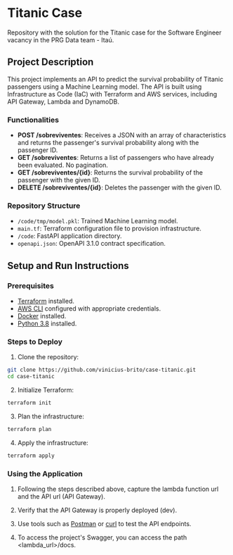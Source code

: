 # Titanic Case

Repository with the solution for the Titanic case for the Software Engineer vacancy in the PRG Data team - Itaú.

## Project Description

This project implements an API to predict the survival probability of Titanic passengers using a Machine Learning model. The API is built using Infrastructure as Code (IaC) with Terraform and AWS services, including API Gateway, Lambda and DynamoDB.

### Functionalities

- **POST /sobreviventes**: Receives a JSON with an array of characteristics and returns the passenger's survival probability along with the passenger ID.
- **GET /sobreviventes**: Returns a list of passengers who have already been evaluated. No pagination.
- **GET /sobreviventes/{id}**: Returns the survival probability of the passenger with the given ID.
- **DELETE /sobreviventes/{id}**: Deletes the passenger with the given ID.

### Repository Structure

- `/code/tmp/model.pkl`: Trained Machine Learning model.
- `main.tf`: Terraform configuration file to provision infrastructure.
- `/code`: FastAPI application directory.
- `openapi.json`: OpenAPI 3.1.0 contract specification.

## Setup and Run Instructions

### Prerequisites

- [Terraform](https://www.terraform.io/downloads.html) installed.
- [AWS CLI](https://aws.amazon.com/cli/) configured with appropriate credentials.
- [Docker](https://www.docker.com/) installed.
- [Python 3.8](https://www.python.org/downloads/) installed.

### Steps to Deploy

1. Clone the repository:
```sh
git clone https://github.com/vinicius-brito/case-titanic.git
cd case-titanic
```

2. Initialize Terraform:
```sh
terraform init
```

3. Plan the infrastructure:
```sh
terraform plan
```

4. Apply the infrastructure:
```sh
terraform apply
```

### Using the Application

1. Following the steps described above, capture the lambda function url and the API url (API Gateway).

2. Verify that the API Gateway is properly deployed (dev).

3. Use tools such as [Postman](https://www.postman.com/) or [curl](https://curl.se/) to test the API endpoints.

4. To access the project's Swagger, you can access the path <lambda_url>/docs.